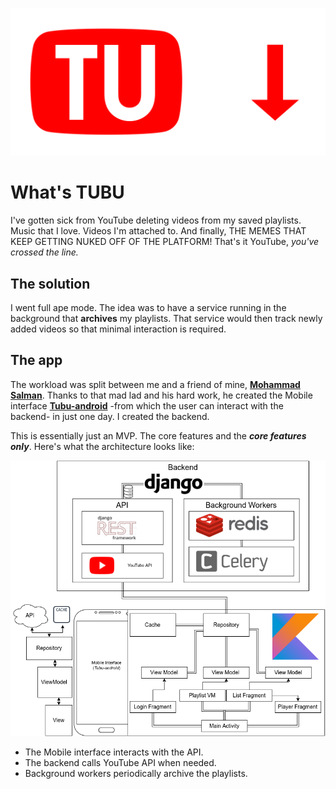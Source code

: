 ![TUBU](./attachments/Logo.png)
# What's **TUBU**
I've gotten sick from YouTube deleting videos from my saved playlists. Music that I love. Videos I'm attached to. And finally, THE MEMES THAT KEEP GETTING NUKED OFF OF THE PLATFORM! That's it YouTube, _you've crossed the line._

## The solution
I went full ape mode. The idea was to have a service running in the background that **archives** my playlists. That service would then track newly added videos so that minimal interaction is required.


## The app
The workload was split between me and a friend of mine, **[Mohammad Salman](https://github.com/muhammed9865/)**. Thanks to that mad lad and his hard work, he created the Mobile interface **[Tubu-android](https://github.com/muhammed9865/Tubu-android)** -from which the user can interact with the backend- in just one day. I created the backend.

This is essentially just an MVP. The core features and the _**core features only**_. Here's what the architecture looks like:

![](./attachments/diagram.png)

- The Mobile interface interacts with the API.
- The backend calls YouTube API when needed.
- Background workers periodically archive the playlists.